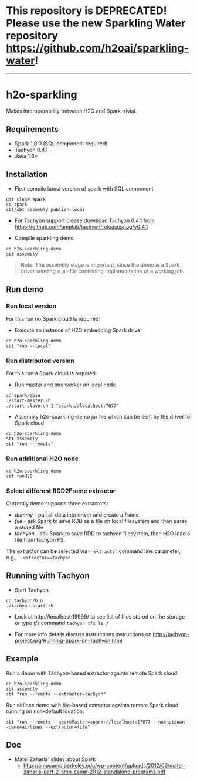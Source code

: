 # This repository is DEPRECATED! Please use the new Sparkling Water repository https://github.com/h2oai/sparkling-water!
-------------------

h2o-sparkling
=============

Makes interoperability between H2O and Spark trivial.

## Requirements
  - Spark 1.0.0 (SQL component required)
  - Tachyon 0.4.1
  - Java 1.6+

## Installation

  - First compile latest version of spark with SQL component
  ```
  git clone spark
  cd spark
  sbt/sbt assembly publish-local
  ```
    
  - For Tachyon support please download Tachyon 0.4.1 from https://github.com/amplab/tachyon/releases/tag/v0.4.1
  
  - Compile sparkling demo
  ```
  cd h2o-sparkling-demo
  sbt assembly
  ```

> Note: The assembly stage is important, since the demo is a Spark driver sending a jar-file containing implementation of a working job.

## Run demo

### Run local version
For this run no Spark cloud is required:
  - Execute an instance of H2O embedding Spark driver
  ```
  cd h2o-sparkling-demo
  sbt "run --local"
  ```

### Run distributed version
For this run a Spark cloud is required:
  - Run master and one worker on local node
  ```
  cd spark/sbin
  ./start-master.sh
  ./start-slave.sh 1 "spark://localhost:7077"
  ```

  - Assembly h2o-sparkling-demo jar file which can be sent by the driver to Spark cloud
  ```
  cd h2o-sparkling-demo
  sbt assembly
  sbt "run --remote"
  ```

### Run additional H2O node
```
cd h2o-sparkling-demo
sbt runH2O
```

 ### Select different RDD2Frame extractor

 Currently demo supports three extractors:

   - _dummy_ - pull all data into driver and create a frame
   - _file_ - ask Spark to save RDD as a file on local filesystem and then parse a stored file
   - _tachyon_ - ask Spark to save RDD to tachyon filesystem, then H2O load a file from tachyon FS

  The extractor can be selected via `--extractor` command line parameter, e.g., `--extractor==tachyon`


## Running with Tachyon
  - Start Tachyon
  ```
  cd tachyon/bin
  ./tachyon-start.sh
  ```

  - Look at http://localhost:19999/ to see list of files stored on the storage or type _tfs_ command `tachyon tfs ls /`

  - For more info details discuss instructions instructions on http://tachyon-project.org/Running-Spark-on-Tachyon.html


## Example

 Run a demo with Tachyon-based extractor againts remote Spark cloud:
 ```
 cd h2o-sparkling-demo
 sbt assembly
 sbt "run --remote --extractor=tachyon"
 ```
 
 
 Run airlines demo with file-based extractor againts remote Spark cloud running on non-default location:
 ```
 sbt "run --remote --sparkMaster=spark://localhost:17077 --noshutdown --demo=airlines --extractor=file"
 ```

## Doc

  - Matei Zaharia' slides about Spark
    - http://ampcamp.berkeley.edu/wp-content/uploads/2012/06/matei-zaharia-part-2-amp-camp-2012-standalone-programs.pdf

